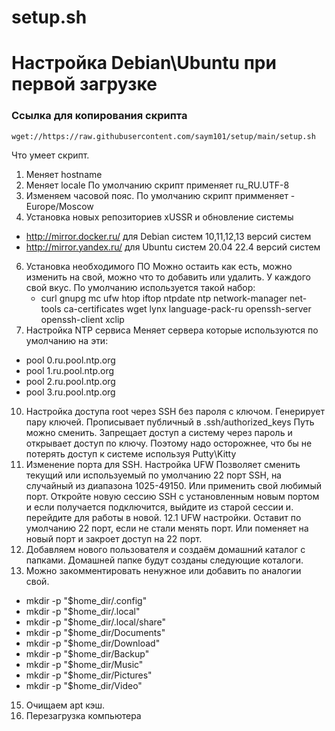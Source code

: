 # setup.sh
# Настройка Debian\Ubuntu при первой загрузке

### Ссылка для копирования скрипта 
```
wget://https://raw.githubusercontent.com/saym101/setup/main/setup.sh
```
Что умеет скрипт.

1. Меняет hostname
2. Меняет locale По умолчанию скрипт применяет ru_RU.UTF-8
3. Изменяем часовой пояс. По умолчанию скрипт примменяет - Europe/Moscow
4. Установка новых репозиториев xUSSR и обновление системы
-  http://mirror.docker.ru/ для Debian систем 10,11,12,13 версий систем
-  http://mirror.yandex.ru/ для Ubuntu систем 20.04 22.4 версий систем
6. Установка необходимого ПО
   Можно остаить как есть, можно изменить на свой, можно что то добавить или удалить. У каждого свой вкус.
   По умолчанию используется такой набор:
   - curl gnupg  mc ufw htop iftop ntpdate ntp network-manager net-tools ca-certificates wget lynx language-pack-ru openssh-server openssh-client xclip
8. Настройка NTP сервиса
   Меняет сервера которые используются по умолчанию на эти:
-	pool 0.ru.pool.ntp.org
-	pool 1.ru.pool.ntp.org
-	pool 2.ru.pool.ntp.org
-	pool 3.ru.pool.ntp.org
10. Настройка доступа root через SSH без пароля с ключом.
    Генерирует пару ключей. Прописывает публичный в .ssh/authorized_keys Путь можно сменить. Запрещает доступ а систему через пароль и открывает доступ по ключу.
    Поэтому надо осторожнее, что бы не потерять доступ к системе используя Putty\Kitty
12. Изменение порта для SSH. Настройка UFW
    Позволяет сменить текущий или используемый по умолчанию 22 порт SSH, на случайный из диапазона 1025-49150. Или применить свой любимый порт.
    Откройте новую сессию SSH с установленным новым портом и если получается подключится, выйдите из старой сессии и. перейдите для работы в новой.
12.1 UFW настройки. Оставит по умолчанию 22 порт, если не стали менять порт. Или поменяет на новый порт и закроет доступ на 22 порт. 
13. Добавляем нового пользователя и создаём домашний каталог с папками. Домашней папке будут созданы следующие коталоги.
14. Можно закомментировать ненужное или добавить по аналогии свой.
-  mkdir -p "$home_dir/.config"
-  mkdir -p "$home_dir/.local"
-  mkdir -p "$home_dir/.local/share"
-  mkdir -p "$home_dir/Documents"
-  mkdir -p "$home_dir/Download"
-  mkdir -p "$home_dir/Backup"  
-  mkdir -p "$home_dir/Music"
-  mkdir -p "$home_dir/Pictures"
-  mkdir -p "$home_dir/Video" 
15. Очищаем apt кэш.
16. Перезагрузка компьютера
